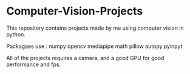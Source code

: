 # Computer-Vision-Projects
This repository contains projects made by me using computer vision in python.

Packagaes use : 
  numpy 
  opencv
  mediapipe
  math
  pillow
  autopy
  pyinpyt

  
All of the projects requires a camera, and a good GPU for good performance and fps. 
